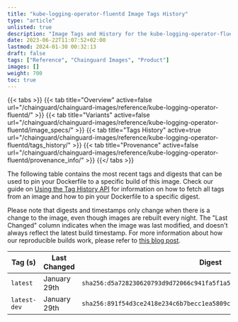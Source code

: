 ```yaml
---
title: "kube-logging-operator-fluentd Image Tags History"
type: "article"
unlisted: true
description: "Image Tags and History for the kube-logging-operator-fluentd Chainguard Image"
date: 2023-06-22T11:07:52+02:00
lastmod: 2024-01-30 00:32:13
draft: false
tags: ["Reference", "Chainguard Images", "Product"]
images: []
weight: 700
toc: true
---
```


{{< tabs >}}
{{< tab title="Overview" active=false url="/chainguard/chainguard-images/reference/kube-logging-operator-fluentd/" >}}
{{< tab title="Variants" active=false url="/chainguard/chainguard-images/reference/kube-logging-operator-fluentd/image_specs/" >}}
{{< tab title="Tags History" active=true url="/chainguard/chainguard-images/reference/kube-logging-operator-fluentd/tags_history/" >}}
{{< tab title="Provenance" active=false url="/chainguard/chainguard-images/reference/kube-logging-operator-fluentd/provenance_info/" >}}
{{</ tabs >}}

The following table contains the most recent tags and digests that can be used to pin your Dockerfile to a specific build of this image. Check our guide on [Using the Tag History API](/chainguard/chainguard-images/using-the-tag-history-api/) for information on how to fetch all tags from an image and how to pin your Dockerfile to a specific digest.

Please note that digests and timestamps only change when there is a change to the image, even though images are rebuilt every night. The "Last Changed" column indicates when the image was last modified, and doesn't always reflect the latest build timestamp. For more information about how our reproducible builds work, please refer to [this blog post](https://www.chainguard.dev/unchained/reproducing-chainguards-reproducible-image-builds).

| Tag (s)       | Last Changed | Digest                                                                    |
|---------------|--------------|---------------------------------------------------------------------------|
|  `latest`     | January 29th | `sha256:d5a728230620793d9d72066c941fa5f1a5cbdc59f2bd9ec1ad5d59573f49f1b6` |
|  `latest-dev` | January 29th | `sha256:891f54d3ce2418e234c6b7becc1ea5809c64797b1fa52b4efb901b87d1242429` |

